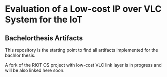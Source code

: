 # Evaluation of a Low-cost IP over VLC System for the IoT

## Bachelorthesis Artifacts

This repository is the starting point to find all artifacts implemented for the bachlor thesis.

A fork of the RIOT OS project with low-cost VLC link layer is in progress and will be also linked here soon.
